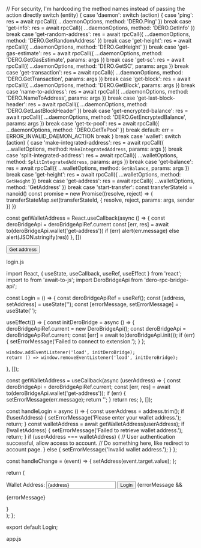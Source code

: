   // For security, I'm hardcoding the method names instead of passing the action directly
    switch (entity) {
      case 'daemon':
        switch (action) {
          case 'ping':
            res = await rpcCall({ ...daemonOptions, method: 'DERO.Ping' })
            break
          case 'get-info':
            res = await rpcCall({ ...daemonOptions, method: 'DERO.GetInfo' })
            break
          case 'get-random-address':
            res = await rpcCall({ ...daemonOptions, method: 'DERO.GetRandomAddress' })
            break
          case 'get-height':
            res = await rpcCall({ ...daemonOptions, method: 'DERO.GetHeight' })
            break
          case 'get-gas-estimate':
            res = await rpcCall({ ...daemonOptions, method: 'DERO.GetGasEstimate', params: args })
            break
          case 'get-sc':
            res = await rpcCall({ ...daemonOptions, method: 'DERO.GetSC', params: args })
            break
          case 'get-transaction':
            res = await rpcCall({ ...daemonOptions, method: 'DERO.GetTransaction', params: args })
            break
          case 'get-block':
            res = await rpcCall({ ...daemonOptions, method: 'DERO.GetBlock', params: args })
            break
          case 'name-to-address':
            res = await rpcCall({ ...daemonOptions, method: 'DERO.NameToAddress', params: args })
            break
          case 'get-last-block-header':
            res = await rpcCall({ ...daemonOptions, method: 'DERO.GetLastBlockHeader' })
            break
          case 'get-encrypted-balance':
            res = await rpcCall({ ...daemonOptions, method: 'DERO.GetEncryptedBalance', params: args })
            break
          case 'get-tx-pool':
            res = await rpcCall({ ...daemonOptions, method: 'DERO.GetTxPool' })
            break
          default:
            err = ERROR_INVALID_DAEMON_ACTION
            break
        }
        break
      case 'wallet':
        switch (action) {
          case 'make-integrated-address':
            res = await rpcCall({ ...walletOptions, method: `MakeIntegratedAddress`, params: args })
            break
          case 'split-integrated-address':
            res = await rpcCall({ ...walletOptions, method: `SplitIntegratedAddress`, params: args })
            break
          case 'get-balance':
            res = await rpcCall({ ...walletOptions, method: `GetBalance`, params: args })
            break
          case 'get-height':
            res = await rpcCall({ ...walletOptions, method: `GetHeight` })
            break
          case 'get-address':
            res = await rpcCall({ ...walletOptions, method: 'GetAddress' })
            break
          case 'start-transfer':
            const transferStateId = nanoid()
            const promise = new Promise((resolve, reject) => {
              transferStateMap.set(transferStateId, {
                resolve,
                reject,
                params: args,
                sender
              })
            })


const getWalletAddress = React.useCallback(async () => {
    const deroBridgeApi = deroBridgeApiRef.current
    const [err, res] = await to(deroBridgeApi.wallet('get-address'))
    if (err) alert(err.message)
    else alert(JSON.stringify(res))
  }, [])

  <button onClick={getWalletAddress}>Get address</button>


  login.js 

  import React, { useState, useCallback, useRef, useEffect } from 'react';
import to from 'await-to-js';
import DeroBridgeApi from 'dero-rpc-bridge-api';

const Login = () => {
  const deroBridgeApiRef = useRef();
  const [address, setAddress] = useState('');
  const [errorMessage, setErrorMessage] = useState('');

  useEffect(() => {
    const initDeroBridge = async () => {
      deroBridgeApiRef.current = new DeroBridgeApi();
      const deroBridgeApi = deroBridgeApiRef.current;
      const [err] = await to(deroBridgeApi.init());
      if (err) {
        setErrorMessage('Failed to connect to extension.');
      }
    };

    window.addEventListener('load', initDeroBridge);
    return () => window.removeEventListener('load', initDeroBridge);
  }, []);

  const getWalletAddress = useCallback(async (userAddress) => {
    const deroBridgeApi = deroBridgeApiRef.current;
    const [err, res] = await to(deroBridgeApi.wallet('get-address'));
    if (err) {
      setErrorMessage(err.message);
      return '';
    }
    return res;
  }, []);

  const handleLogin = async () => {
    const userAddress = address.trim();
    if (!userAddress) {
      setErrorMessage('Please enter your wallet address.');
      return;
    }
    const walletAddress = await getWalletAddress(userAddress);
    if (!walletAddress) {
      setErrorMessage('Failed to retrieve wallet address.');
      return;
    }
    if (userAddress === walletAddress) {
      // User authentication successful, allow access to account.
      // Do something here, like redirect to account page.
    } else {
      setErrorMessage('Invalid wallet address.');
    }
  };

  const handleChange = (event) => {
    setAddress(event.target.value);
  };

  return (
    <div>
      <label>
        Wallet Address:
        <input type="text" value={address} onChange={handleChange} />
      </label>
      <button onClick={handleLogin}>Login</button>
      {errorMessage && <p>{errorMessage}</p>}
    </div>
  );
};

export default Login;



app.js

